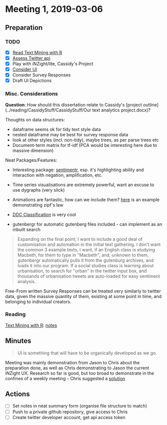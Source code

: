 # Meeting 1, 2019-03-06

## Preparation

### TODO

- [x] [Read Text Mining with R](#reading)
- [x] [Assess Twitter api](../notes/text_mining_twitter.md)
- [x] Play with iNZight/lite, Cassidy's Project
- [x] [Consider UI](../notes/ui.md)
- [x] Consider Survey Responses
- [x] Draft UI Depictions

### Misc. Considerations

**Question**: How should this dissertation relate to Cassidy's [project outline](../reading/CassidyStuff/CassidyStuff/Our text analytics project.docx)?

Thoughts on data structures:

- dataframe seems ok for tidy text style data
- nested dataframe may be best for survey response data
- look at other styles (incl. non-tidy), maybe trees, as per parse trees etc
- Document-term matrix for tf-idf (PCA would be interesting here due to massive dimension)

Neat Packages/Features:

- Interesting package: [sentimentr](https://github.com/trinker/sentimentr), esp. it's highlighting ability and interaction with negation, amplification, etc.

- Time series visualisations are extremely powerful, want an excuse to use dygraphs (very slick)

- Animations are fantastic, how can we include them? [here](https://www.r-bloggers.com/investigating-words-distribution-with-r-zipfs-law-2/) is an  example demonstrating zipf's law

- [DDC Classification](http://creatingdata.us/models/SRP-classifiers) is very cool

- gutenbergr for automatic gutenberg files included - can implement as an inbuilt search

> Expanding on the final point; I want to include a good deal of customisation and automation in the initial text gathering. I don't want the common 3 example texts, I want, if an English class is studying Macbeth, for them to type in "Macbeth", and, unknown to them, gutenbergr automatically pulls it from the gutenburg archives, and loads it into our program. If a social studies class is learning about urbanisation, to search for "urban" in the twitter input box, and thousands of urbanisation tweets are auto-loaded for easy sentiment analysis.

Free-From written Survey Responses can be treated very similarly to twitter data, given the massive quantity of them, existing at some point in time, and belonging to individual creators.

### Reading

[Text Mining with R](https://www.tidytextmining.com): [notes](../notes/text_mining_with_r.md)

## Minutes

>  UI is something that will have to be organically developed as we go.

Meeting was mainly demonstration from Jason to Chris about the preparation done, as well as Chris demonstrating to Jason the current iNZight UX. Research so far is good, but too broad to demonstrate in the confines of a weekly meeting - Chris suggested a [solution](#actions)

## Actions

- [ ] Set notes in neat summary form (organise file structure to match)
- [ ] Push to a private github repository, give access to Chris
- [ ] Create twitter developer account, get api access token